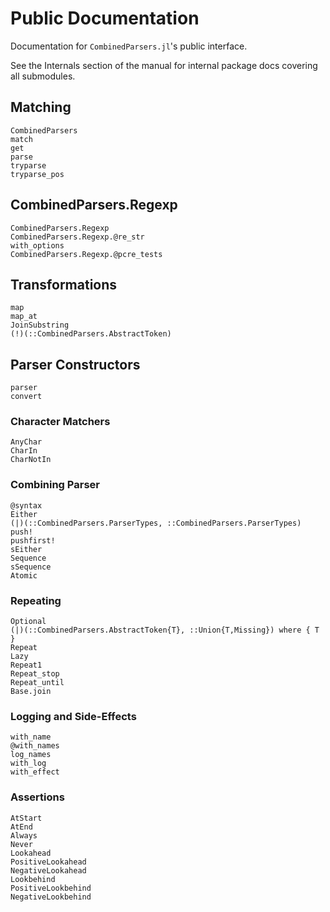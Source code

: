 # Public Documentation

Documentation for `CombinedParsers.jl`'s public interface.

See the Internals section of the manual for internal package docs covering all submodules.

## Matching
```@docs
CombinedParsers
match
get
parse
tryparse
tryparse_pos
```

## CombinedParsers.Regexp
```@docs
CombinedParsers.Regexp
CombinedParsers.Regexp.@re_str
with_options
CombinedParsers.Regexp.@pcre_tests
```


## Transformations
```@docs
map
map_at
JoinSubstring
(!)(::CombinedParsers.AbstractToken)
```

## Parser Constructors

```@docs
parser
convert
```

### Character Matchers
```@docs
AnyChar
CharIn
CharNotIn
```

### Combining Parser
```@docs
@syntax
Either
(|)(::CombinedParsers.ParserTypes, ::CombinedParsers.ParserTypes)
push!
pushfirst!
sEither
Sequence
sSequence
Atomic
```

### Repeating
```@docs
Optional
(|)(::CombinedParsers.AbstractToken{T}, ::Union{T,Missing}) where { T }
Repeat
Lazy
Repeat1
Repeat_stop
Repeat_until
Base.join
```

### Logging and Side-Effects
```@docs
with_name
@with_names
log_names
with_log
with_effect
```

### Assertions
```@docs
AtStart
AtEnd
Always
Never
Lookahead
PositiveLookahead
NegativeLookahead
Lookbehind
PositiveLookbehind
NegativeLookbehind
```

